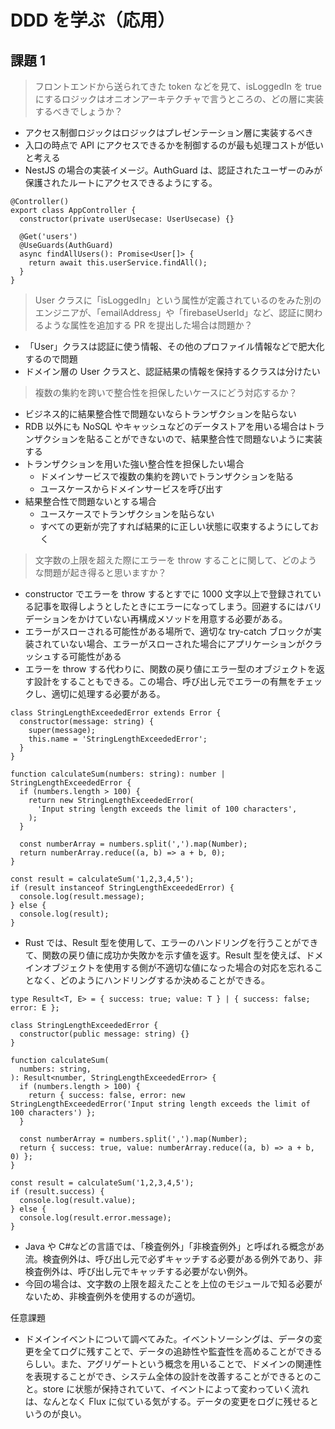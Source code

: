 # DDD を学ぶ（応用）

## 課題 1

> フロントエンドから送られてきた token などを見て、isLoggedIn を true にするロジックはオニオンアーキテクチャで言うところの、どの層に実装するべきでしょうか？

- アクセス制御ロジックはロジックはプレゼンテーション層に実装するべき
- 入口の時点で API にアクセスできるかを制御するのが最も処理コストが低いと考える
- NestJS の場合の実装イメージ。AuthGuard は、認証されたユーザーのみが保護されたルートにアクセスできるようにする。

```
@Controller()
export class AppController {
  constructor(private userUsecase: UserUsecase) {}

  @Get('users')
  @UseGuards(AuthGuard)
  async findAllUsers(): Promise<User[]> {
    return await this.userService.findAll();
  }
}
```

> User クラスに「isLoggedIn」という属性が定義されているのをみた別のエンジニアが、「emailAddress」や「firebaseUserId」など、認証に関わるような属性を追加する PR を提出した場合は問題か？

- 「User」クラスは認証に使う情報、その他のプロファイル情報などで肥大化するので問題
- ドメイン層の User クラスと、認証結果の情報を保持するクラスは分けたい

> 複数の集約を跨いで整合性を担保したいケースにどう対応するか？

- ビジネス的に結果整合性で問題ないならトランザクションを貼らない
- RDB 以外にも NoSQL やキャッシュなどのデータストアを用いる場合はトランザクションを貼ることができないので、結果整合性で問題ないように実装する
- トランザクションを用いた強い整合性を担保したい場合
  - ドメインサービスで複数の集約を跨いでトランザクションを貼る
  - ユースケースからドメインサービスを呼び出す
- 結果整合性で問題ないとする場合
  - ユースケースでトランザクションを貼らない
  - すべての更新が完了すれば結果的に正しい状態に収束するようにしておく

> 文字数の上限を超えた際にエラーを throw することに関して、どのような問題が起き得ると思いますか？

- constructor でエラーを throw するとすでに 1000 文字以上で登録されている記事を取得しようとしたときにエラーになってしまう。回避するにはバリデーションをかけていない再構成メソッドを用意する必要がある。
- エラーがスローされる可能性がある場所で、適切な try-catch ブロックが実装されていない場合、エラーがスローされた場合にアプリケーションがクラッシュする可能性がある
- エラーを throw する代わりに、関数の戻り値にエラー型のオブジェクトを返す設計をすることもできる。この場合、呼び出し元でエラーの有無をチェックし、適切に処理する必要がある。

```
class StringLengthExceededError extends Error {
  constructor(message: string) {
    super(message);
    this.name = 'StringLengthExceededError';
  }
}

function calculateSum(numbers: string): number | StringLengthExceededError {
  if (numbers.length > 100) {
    return new StringLengthExceededError(
      'Input string length exceeds the limit of 100 characters',
    );
  }

  const numberArray = numbers.split(',').map(Number);
  return numberArray.reduce((a, b) => a + b, 0);
}

const result = calculateSum('1,2,3,4,5');
if (result instanceof StringLengthExceededError) {
  console.log(result.message);
} else {
  console.log(result);
}
```

- Rust では、Result 型を使用して、エラーのハンドリングを行うことができて、関数の戻り値に成功か失敗かを示す値を返す。Result 型を使えば、ドメインオブジェクトを使用する側が不適切な値になった場合の対応を忘れることなく、どのようにハンドリングするか決めることができる。

```
type Result<T, E> = { success: true; value: T } | { success: false; error: E };

class StringLengthExceededError {
  constructor(public message: string) {}
}

function calculateSum(
  numbers: string,
): Result<number, StringLengthExceededError> {
  if (numbers.length > 100) {
    return { success: false, error: new StringLengthExceededError('Input string length exceeds the limit of 100 characters') };
  }

  const numberArray = numbers.split(',').map(Number);
  return { success: true, value: numberArray.reduce((a, b) => a + b, 0) };
}

const result = calculateSum('1,2,3,4,5');
if (result.success) {
  console.log(result.value);
} else {
  console.log(result.error.message);
}
```

- Java や C#などの言語では、「検査例外」「非検査例外」と呼ばれる概念があ流。検査例外は、呼び出し元で必ずキャッチする必要がある例外であり、非検査例外は、呼び出し元でキャッチする必要がない例外。
- 今回の場合は、文字数の上限を超えたことを上位のモジュールで知る必要がないため、非検査例外を使用するのが適切。

任意課題

- ドメインイベントについて調べてみた。イベントソーシングは、データの変更を全てログに残すことで、データの追跡性や監査性を高めることができるらしい。また、アグリゲートという概念を用いることで、ドメインの関連性を表現することができ、システム全体の設計を改善することができるとのこと。store に状態が保持されていて、イベントによって変わっていく流れは、なんとなく Flux に似ている気がする。データの変更をログに残せるというのが良い。
